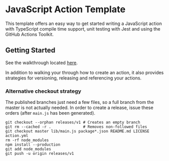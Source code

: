 # JavaScript Action Template

This template offers an easy way to get started writing a JavaScript action with TypeScript compile time support, unit testing with Jest and using the GitHub Actions Toolkit.

## Getting Started

See the walkthrough located [here](https://github.com/actions/toolkit/blob/master/docs/javascript-action.md).

In addition to walking your through how to create an action, it also provides strategies for versioning, releasing and referencing your actions.

### Alternative checkout strategy

The published branches just need a few files, so a full branch from
the master is not actually needed. In order to create a release, issue
these orders (after `main.js` has been generated).

```
git checkout --orphan releases/v1 # Creates an empty branch
git rm --cached -r .              # Removes non-followed files
git checkout master lib/main.js package*.json README.md LICENSE action.yml
rm -rf node_modules
npm install --production
git add node_modules
git push -u origin releases/v1
```

